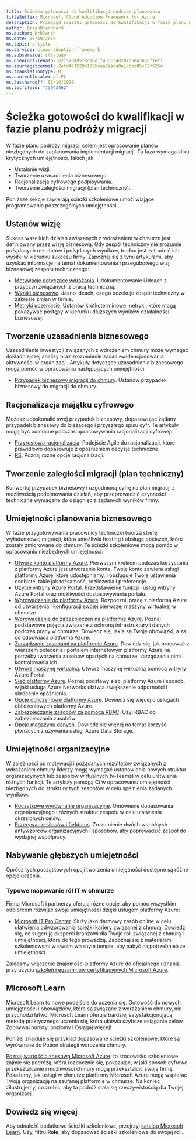 ```yaml
---
title: Ścieżka gotowości do kwalifikacji podczas planowania
titleSuffix: Microsoft Cloud Adoption Framework for Azure
description: Przegląd ścieżki gotowości do kwalifikacji w fazie planu migracji.
author: BrianBlanchard
ms.author: brblanch
ms.date: 05/19/2019
ms.topic: article
ms.service: cloud-adoption-framework
ms.subservice: strategy
ms.openlocfilehash: 62152049578d1bd1f433cc4d2070504363cffef1
ms.sourcegitcommit: 2efd4715294189bcea7aada8a1cbbc85c72f6264
ms.translationtype: MT
ms.contentlocale: pl-PL
ms.lasthandoff: 01/14/2020
ms.locfileid: "75943462"
---
```

# <a name="skills-readiness-path-during-the-plan-phase-of-a-migration-journey"></a>Ścieżka gotowości do kwalifikacji w fazie planu podróży migracji

W fazie planu podróży migracji celem jest opracowanie planów niezbędnych do zaplanowania implementacji migracji. Ta faza wymaga kilku krytycznych umiejętności, takich jak:

- Ustalanie wizji.
- Tworzenie uzasadnienia biznesowego.
- Racjonalizacja cyfrowego podpisywania.
- Tworzenie zaległości migracji (plan techniczny).

Poniższe sekcje zawierają ścieżki szkoleniowe umożliwiające programowanie poszczególnych umiejętności.

## <a name="establish-the-vision"></a>Ustanów wizję

Sukces wszelkich działań związanych z wdrażaniem w chmurze jest definiowany przez wizję biznesową. Gdy zespół techniczny nie zrozumie pożądanych rezultatów i pożądanych wyników, trudno jest zatrudnić ich wysiłki w kierunku sukcesu firmy. Zapoznaj się z tymi artykułami, aby uzyskać informacje na temat dokumentowania i przegubowego wizji biznesowej zespołu technicznego:

- [Motywacje dotyczące wdrażania](./motivations.md). Udokumentowanie i ideach z przyczyn związanych z pracą techniczną.
- [Wyniki biznesowe](./business-outcomes/index.md). Jasno ideach, czego oczekuje zespół techniczny w zakresie zmian w firmie.
- [Metryki uczenia](./learning-metrics.md)się. Ustanów krótkoterminowe metryki, które mogą pokazywać postępy w kierunku dłuższych wyników działalności biznesowej.

## <a name="build-the-business-justification"></a>Tworzenie uzasadnienia biznesowego

Uzasadnienie inwestycji związanych z wdrożeniem chmury może wymagać dokładniejszej analizy oraz zrozumienie zasad ewidencjonowania aktywności w organizacji. Artykuły dotyczące uzasadnienia biznesowego mogą pomóc w opracowaniu następujących umiejętności:

- [Przypadek biznesowy migracji do chmury](./cloud-migration-business-case.md). Ustanów przypadek biznesowy do migracji do chmury.

## <a name="rationalize-the-digital-estate"></a>Racjonalizacja majątku cyfrowego

Możesz udoskonalić swój przypadek biznesowy, dopasowując żądany przypadek biznesowy do bieżącego i przyszłego spisu cyfr. Te artykuły mogą być pomocne podczas opracowywania racjonalizacji cyfrowej:

- [Przyrostowa racjonalizacja](../digital-estate/rationalize.md). Podejście Agile do racjonalizacji, które prawidłowo dopasowuje z opóźnieniem decyzje techniczne.
- [RS](../digital-estate/5-rs-of-rationalization.md). Poznaj różne opcje racjonalizacji.

## <a name="create-a-migration-backlog-technical-plan"></a>Tworzenie zaległości migracji (plan techniczny)

Konwertuj przypadek biznesowy i uzgodnioną cyfrę na plan migracji z możliwością podejmowania działań, aby przeprowadzić czynności techniczne wymagane do osiągnięcia żądanych wyników firmy.

## <a name="business-planning-skills"></a>Umiejętności planowania biznesowego

W fazie przygotowywania pracownicy techniczni tworzą strefę wyładunkowej migracji, która umożliwia hosting i obsługę obciążeń, które zostały zmigrowane do chmury. Te ścieżki szkoleniowe mogą pomóc w opracowaniu niezbędnych umiejętności:

- [Utwórz konto platformy Azure](https://docs.microsoft.com/learn/modules/create-an-azure-account). Pierwszym krokiem podczas korzystania z platformy Azure jest utworzenie konta. Twoje konto zawiera usługi platformy Azure, które udostępniamy, i obsługuje Twoje ustawienia osobiste, takie jak tożsamość, rozliczenia i preferencje.
- Użycie witryny [Azure Portal](https://docs.microsoft.com/learn/modules/tour-azure-portal). Przedstawienie funkcji i usług witryny Azure Portal oraz możliwości dostosowywania portalu.
- [Wprowadzenie do platformy Azure](https://docs.microsoft.com/learn/modules/welcome-to-azure). Rozpocznij pracę z platformą Azure od utworzenia i konfiguracji swojej pierwszej maszyny wirtualnej w chmurze.
- [Wprowadzenie do zabezpieczeń na platformie Azure](https://docs.microsoft.com/learn/modules/intro-to-security-in-azure). Poznaj podstawowe pojęcia związane z ochroną infrastruktury i danych podczas pracy w chmurze. Dowiedz się, jakie są Twoje obowiązki, a za co odpowiada platforma Azure.
- [Zarządzanie zasobami na platformie Azure](https://docs.microsoft.com/learn/paths/manage-resources-in-azure). Dowiedz się, jak pracować z wierszem polecenia i portalem internetowym platformy Azure na potrzeby tworzenia zasobów opartych na chmurze, zarządzania nimi i kontrolowania ich.
- [Utwórz maszynę wirtualną](https://docs.microsoft.com/learn/modules/create-windows-virtual-machine-in-azure). Utwórz maszynę wirtualną pomocą witryny Azure Portal.
- [Sieć platformy Azure](https://docs.microsoft.com/learn/modules/intro-to-azure-networking). Poznaj podstawy sieci platformy Azure i sposób, w jaki usługa Azure Networks ułatwia zwiększenie odporności i skrócenie opóźnienia.
- [Opcje obliczeniowe platformy Azure](https://docs.microsoft.com/learn/modules/intro-to-azure-compute). Dowiedz się więcej o usługach obliczeniowych platformy Azure.
- [Zabezpieczanie zasobów za pomocą RBAC](https://docs.microsoft.com/learn/modules/secure-azure-resources-with-rbac). Użyj RBAC do zabezpieczania zasobów.
- [Opcje magazynu danych](https://docs.microsoft.com/learn/modules/intro-to-data-in-azure/index). Dowiedz się więcej na temat korzyści płynących z używania usługi Azure Data Storage.

## <a name="organizational-skills"></a>Umiejętności organizacyjne

W zależności od motywacji i pożądanych rezultatów związanych z wdrażaniem chmury liderzy mogą wymagać ustanowienia nowych struktur organizacyjnych lub zespołów wirtualnych (v-Teams) w celu ułatwienia różnych funkcji. Te artykuły pomogą Ci w opracowaniu umiejętności niezbędnych do struktury tych zespołów w celu spełnienia żądanych wyników:

- [Początkowe wyrównanie organizacyjne](../organize/index.md). Omówienie dopasowania organizacyjnego i różnych struktur zespołu w celu ułatwienia określonych celów.
- [Przerywanie silosów i fiefdoms](../organize/fiefdoms-silos.md). Zrozumienie dwóch wspólnych antywzorców organizacyjnych i sposobów, aby poprowadzić zespół do wydajnej współpracy.

## <a name="deeper-skills-exploration"></a>Nabywanie głębszych umiejętności

Oprócz tych początkowych opcji tworzenia umiejętności dostępne są różne opcje uczenia.

### <a name="typical-mappings-of-cloud-it-roles"></a>Typowe mapowanie ról IT w chmurze

Firma Microsoft i partnerzy oferują różne opcje, aby pomóc wszystkim odbiorcom rozwijać swoje umiejętności dzięki usługom platformy Azure:

- [Microsoft IT Pro Center](https://www.microsoft.com/itpro). Służy jako darmowy zasób online w celu ułatwienia odwzorowania ścieżki kariery związanej z chmurą. Dowiedz się, co sugerują eksperci branżowi dla Twoje roli związanej z chmurą i umiejętności, które do tego prowadzą. Zapoznaj się z materiałami szkoleniowymi w swoim własnym tempie, aby nabyć najpotrzebniejsze umiejętności.

Zalecamy włączenie znajomości platformy Azure do oficjalnego uznania przy użyciu [szkoleń i egzaminów certyfikacyjnych Microsoft Azure](https://www.microsoft.com/learning/azure-certification.aspx).

## <a name="microsoft-learn"></a>Microsoft Learn

Microsoft Learn to nowe podejście do uczenia się. Gotowość do nowych umiejętności i obowiązków, które są związane z wdrażaniem chmury, nie przychodzi łatwo. Microsoft Learn oferuje bardziej satysfakcjonującą metodę praktycznego uczenia się, która ułatwia szybsze osiąganie celów. Zdobywaj punkty, poziomy i Osiągaj więcej!

Poniżej znajduje się przykład dopasowane ścieżki szkoleniowe, które są wyrównane do Potion strategii wdrożenia chmury.

[Poznaj wartość biznesową Microsoft Azure](https://docs.microsoft.com/learn/paths/learn-business-value-of-azure): to środowisko szkoleniowe zajmie się podróżą, która rozpocznie się, pokazując, w jaki sposób cyfrowe przekształcanie i możliwości chmury mogą przekształcić swoją firmę. Pokażemy, jak usługi w chmurze platformy Microsoft Azure mogą wspierać Twoją organizację na zaufanej platformie w chmurze. Na koniec zilustrujemy, co zrobić, aby ta podróż stała się rzeczywistością dla Twojej organizacji.

## <a name="learn-more"></a>Dowiedz się więcej

Aby odnaleźć dodatkowe ścieżki szkoleniowe, przejrzyj [katalog Microsoft Learn](https://docs.microsoft.com/learn/browse). Użyj filtru **Role**, aby dopasować ścieżki szkoleniowe do swojej roli.
